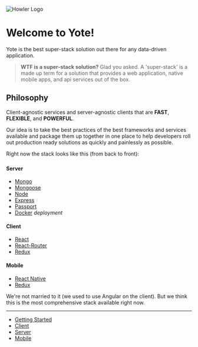 ![Howler Logo](https://s3.amazonaws.com/fugitive-labs/yote/Howler-02.png)

Welcome to Yote!
======

Yote is the best super-stack solution out there for any data-driven application.  

> **WTF is a super-stack solution?**  Glad you asked.  A 'super-stack' is a made up term for a solution that provides a web application, native mobile apps, and api services out of the box.

## Philosophy

Client-agnostic services and server-agnostic clients that are **FAST**, **FLEXIBLE**, and **POWERFUL**.

Our idea is to take the best practices of the best frameworks and services available and package them up together in one place to help developers roll out production ready solutions as quickly and painlessly as possible.  

Right now the stack looks like this (from back to front):

###

#### Server
* [Mongo]()
* [Mongoose]()
* [Node]()
* [Express]()
* [Passport]()
* [Docker]() _deployment_

#### Client
* [React]()
* [React-Router]()
* [Redux]()

#### Mobile
* [React Native]()
* [Redux]()

We're not married to it (we used to use Angular on the client). But we think this is the most comprehensive stack available right now.

* * *
- [Getting Started](./getting-started)
- [Client](./client/)
- [Server](./server/)
- [Mobile](./mobile/)
